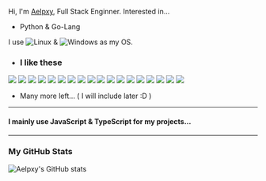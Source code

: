 Hi,
I'm
<a href="https://twitter.com/aelpxy">Aelpxy</a>, Full Stack Enginner.
Interested in...

- Python & Go-Lang


 I use ![Linux](https://img.shields.io/badge/Manjaro-black?style=for-the-badge&logo=manjaro) & ![Windows](https://img.shields.io/badge/Manjaro-black?style=for-the-badge&logo=windows) as my OS.

- ### I like these

![](https://img.shields.io/badge/React-black?style=for-the-badge&logo=react)
![](https://img.shields.io/badge/Next.js-black?style=for-the-badge&logo=Next.js)
![](https://img.shields.io/badge/Vue-black?style=for-the-badge&logo=vue.js)
![](https://img.shields.io/badge/Svelte-black?style=for-the-badge&logo=svelte)
![](https://img.shields.io/badge/Express-black?style=for-the-badge&logo=express)
![](https://img.shields.io/badge/Fastify-black?style=for-the-badge&logo=Fastify)
![](https://img.shields.io/badge/GraphQL-black?style=for-the-badge&logo=GraphQL)
![](https://img.shields.io/badge/MongoDB-black?style=for-the-badge&logo=MongoDB)
![](https://img.shields.io/badge/PostgreSQL-black?style=for-the-badge&logo=PostgreSQL)
![](https://img.shields.io/badge/Heroku-black?style=for-the-badge&logo=Heroku)
![](https://img.shields.io/badge/Docker-black?style=for-the-badge&logo=docker)
![](https://img.shields.io/badge/Supabase-black?style=for-the-badge&logo=Supabase)
![](https://img.shields.io/badge/Railway-black?style=for-the-badge&logo=Railway)
![](https://img.shields.io/badge/Git-black?style=for-the-badge&logo=Git)
![](https://img.shields.io/badge/Node.js-black?style=for-the-badge&logo=Node.js)
![](https://img.shields.io/badge/Deno-black?style=for-the-badge&logo=Deno)
![](https://img.shields.io/badge/Raspberry_Pi-black?style=for-the-badge&logo=RaspberryPi)
![](https://img.shields.io/badge/Firefox_Browser-black?style=for-the-badge&logo=FirefoxBrowser)

- Many more left... ( I will include later :D )
---
#### I mainly use JavaScript & TypeScript for my projects...
---

### My GitHub Stats
![Aelpxy's GitHub stats](https://github-readme-stats.vercel.app/api?username=aelpxy&show_icons=true)
